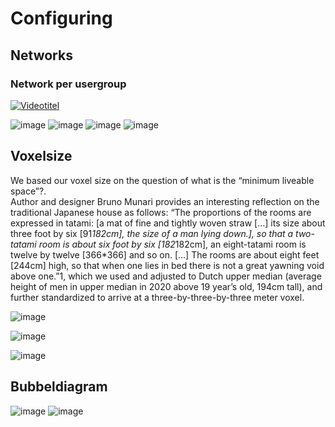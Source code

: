 
#  Configuring
## Networks
### Network per usergroup



[![Videotitel](https://img.youtube.com/vi/TggA3WgBg3g/0.jpg)](https://www.youtube.com/watch?v=TggA3WgBg3g)


![image](https://github.com/user-attachments/assets/db70eecb-b0b0-413e-94b2-be5fa4bab5d9)
![image](https://github.com/user-attachments/assets/025d6f99-ebe8-405c-8d8e-0f20f63f21e6)
![image](https://github.com/user-attachments/assets/0b1a3e24-0195-4f74-b230-9cb681e958f0)
![image](https://github.com/user-attachments/assets/f656d21f-45b1-4589-b6d9-cf350bf6caad)





## Voxelsize
We based our voxel size on the question of what is the “minimum liveable space”?.  
Author and designer Bruno Munari provides an interesting reflection on the traditional Japanese house as follows: 
“The proportions of the rooms are expressed in tatami: [a mat of fine and tightly woven straw […] its size about three foot by six [91*182cm], the size of a man lying down.], so that a two-tatami room is about six foot by six [182*182cm], an eight-tatami room is twelve by twelve [366*366] and so on. […] The rooms are about eight feet [244cm] high, so that when one lies in bed there is not a great yawning void above one.”1, which we used and adjusted to Dutch upper median (average height of men in upper median in 2020 above 19 year’s old, 194cm tall), and further standardized to arrive at a three-by-three-by-three meter voxel.


![image](https://github.com/user-attachments/assets/43bab92e-0e45-41c1-8630-63132edb0ead)

![image](https://github.com/user-attachments/assets/49525ce1-9e33-4c57-bf06-6f5c11b8b940)

![image](https://github.com/user-attachments/assets/30366f0b-96d8-480c-b7fc-f9433871728c)


## Bubbeldiagram


![image](https://github.com/user-attachments/assets/4f01ff2e-422e-496c-86dd-59f86dcc6961)
![image](https://github.com/user-attachments/assets/44d8e5a3-aae5-4bfb-8944-da65985604b7)








